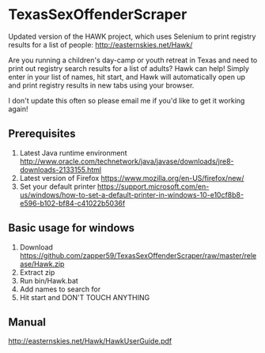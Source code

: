 # TexasSexOffenderScraper
Updated version of the HAWK project, which uses Selenium to print registry results for a list of people: http://easternskies.net/Hawk/

Are you running a children's day-camp or youth retreat in Texas and need to print out registry search results for a list of adults? Hawk can help! Simply enter in your list of names, hit start, and Hawk will automatically open up and print registry results in new tabs using your browser.

I don't update this often so please email me if you'd like to get it working again!

## Prerequisites
1) Latest Java runtime environment http://www.oracle.com/technetwork/java/javase/downloads/jre8-downloads-2133155.html
2) Latest version of Firefox https://www.mozilla.org/en-US/firefox/new/
3) Set your default printer https://support.microsoft.com/en-us/windows/how-to-set-a-default-printer-in-windows-10-e10cf8b8-e596-b102-bf84-c41022b5036f

## Basic usage for windows
1) Download https://github.com/zapper59/TexasSexOffenderScraper/raw/master/release/Hawk.zip
2) Extract zip
3) Run bin/Hawk.bat
4) Add names to search for
5) Hit start and DON'T TOUCH ANYTHING

## Manual
http://easternskies.net/Hawk/HawkUserGuide.pdf
